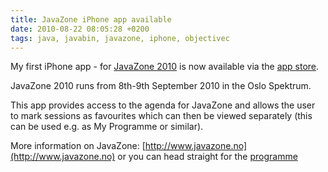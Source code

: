 ```yaml
---
title: JavaZone iPhone app available
date: 2010-08-22 08:05:28 +0200
tags: java, javabin, javazone, iphone, objectivec
---
```


My first iPhone app - for [JavaZone 2010](http://jz10.java.no) is now available via the [app store](http://itunes.apple.com/app/javazone/id384888388?mt=8).

JavaZone 2010 runs from 8th-9th September 2010 in the Oslo Spektrum.

This app provides access to the agenda for JavaZone and allows the user to mark sessions as favourites which can then be viewed separately (this can be used e.g. as My Programme or similar).

More information on JavaZone: [http://www.javazone.no](http://www.javazone.no) or you can head straight for the [programme](http://javazone.no/incogito10/events/JavaZone%202010/sessions)
